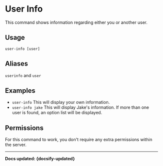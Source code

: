 # User Info
This command shows information regarding either you or another user.

## Usage
`user-info [user]`

## Aliases
`userinfo` and `user`

## Examples
- `user-info` This will display your own information.
- `user-info jake` This will display Jake's information. If more than one user is found, an option list will be displayed.

## Permissions
For this command to work, you don't require any extra permissions within the server.

----

**Docs updated: {docsify-updated}**